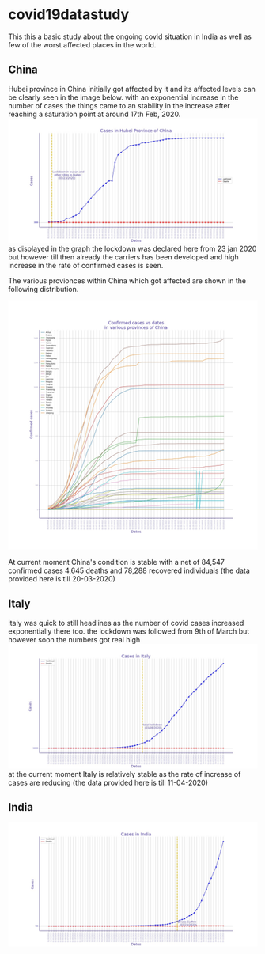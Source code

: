 # covid19datastudy
This this a basic study about the ongoing covid situation in India as well as few of the worst affected places in the world.
## China
Hubei province in China initially got affected by it and its affected levels can be clearly seen in the image below. with an exponential increase in the number of cases the things came to an stability in the increase after reaching a saturation point at around 17th Feb, 2020. 
![](china.jpg)
as displayed in the graph the lockdown was declared here from 23 jan 2020 but however till then already the carriers has been developed and high increase in the rate of confirmed cases is seen.

The various provionces within China which got affected are shown in the following distribution.

![](within_China.jpg)

At current moment China's condition is stable with a net of 84,547 confirmed cases 4,645 deaths  and 78,288 recovered individuals
(the data provided here is till 20-03-2020)

## Italy
italy was quick to still headlines as the number of covid cases increased exponentially there too.
the lockdown was followed from 9th of March but however soon the numbers got real high
![](italy.jpg)
at the current moment Italy is relatively stable as the rate of increase of cases are  reducing
(the data provided here is till 11-04-2020)

## India

![](india.jpg)
